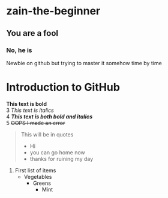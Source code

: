 # zain-the-beginner
## You are a fool
### No, he is
Newbie on github but trying to master it somehow time by time
# Introduction to GitHub
**This text is bold**\
3 *This text is italics*\
4 ***This text is both bold and italics***\
5 ~~OOPS I made an error~~
> This will be in quotes
> * Hi
> * you can go home now
> * thanks for ruining my day
1. First list of items
   - Vegetables
      - Greens
        - Mint
